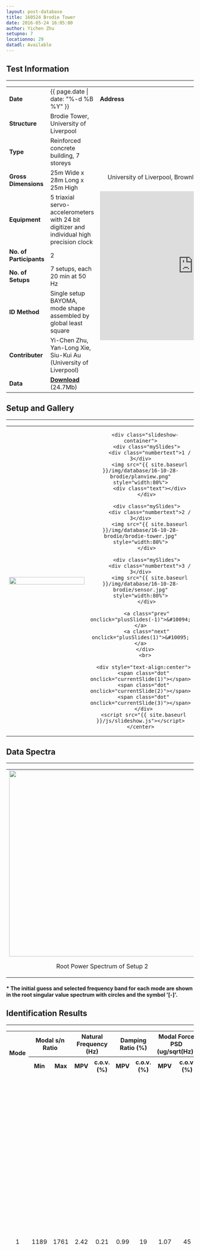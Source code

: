 ```yaml
---
layout: post-database
title: 160524 Brodie Tower
date: 2016-05-24 16:05:00
author: Yichen Zhu
setupno: 7
locationno: 29
datadl: Available
---
```


## Test Information
---


<table id="myTable2">
  <tr>
    <td class="header" style="width:15%"><b>Date</b></td>
    <td style="width:35%">{{ page.date | date: "%-d %B %Y" }}</td>
    <td class="header" style="width:50%"><b>Address</b></td>
  </tr>
  <tr>
    <td class="header"><b>Structure</b></td>
    <td>Brodie Tower, University of Liverpool</td>
    <td rowspan="9">
    <center>
    <p style="font-size: 16px; padding: 12px">University of Liverpool, Brownlow Street, Liverpool, L69 3GQ</p>
    <iframe src="https://www.google.com/maps/embed?pb=!1m14!1m8!1m3!1d1189.2414356949819!2d-2.967125279272631!3d53.4061899038967!3m2!1i1024!2i768!4f13.1!3m3!1m2!1s0x0%3A0x142bb768f021cfd9!2sBrodie+Tower!5e0!3m2!1sen!2suk!4v1477754248132" width="500" height="400" frameborder="0" style="border:0" allowfullscreen>
    </iframe>
    </center>
    </td>
  </tr>
  <tr>
    <td class="header"><b>Type</b></td>
    <td>Reinforced concrete building, 7 storeys</td>
  </tr>
  <tr>
    <td class="header"><b>Gross Dimensions</b></td>
    <td>25m Wide x 28m Long x 25m High</td>
  </tr>
  <tr>
    <td class="header"><b>Equipment</b></td>
    <td>5 triaxial servo-accelerometers with 24 bit digitizer and individual high precision clock</td>
  </tr>
  <tr>
    <td class="header"><b>No. of Participants</b></td>
    <td>2</td>
  </tr>
  <tr>
    <td class="header"><b>No. of Setups</b></td>
    <td>7 setups, each 20 min at 50 Hz</td>
  </tr>
  <tr>
    <td class="header"><b>ID Method</b></td>
    <td>Single setup BAYOMA, mode shape assembled by global least square</td>
  </tr>
  <tr>
    <td class="header"><b>Contributer</b></td>
    <td>Yi-Chen Zhu, Yan-Long Xie, Siu-Kui Au (University of Liverpool)</td>
  </tr>
  <tr>
  <td class="header"><b>Data</b></td>
  <td>
    <a href="http://gofile.me/3sin6/YJvW4c0o4"><b>Download</b></a> (24.7Mb)
  </td>
  </tr>
</table>

## Setup and Gallery
---
<table id="myTable2">
 <tr>
  <td style="width:50%">
    <center>
     <img src="{{ site.baseurl }}/img/database/16-10-28-brodie/synsetup.gif" style="width: 100%;" >
    </center>
  </td>
  <td style="width:50%">
    <center>

       <div class="slideshow-container">
        <div class="mySlides">
          <div class="numbertext">1 / 3</div>
          <img src="{{ site.baseurl }}/img/database/16-10-28-brodie/planview.png" style="width:80%">
          <div class="text"></div>
        </div>

        <div class="mySlides">
          <div class="numbertext">2 / 3</div>
          <img src="{{ site.baseurl }}/img/database/16-10-28-brodie/brodie-tower.jpg" style="width:80%">
        </div>

        <div class="mySlides">
          <div class="numbertext">3 / 3</div>
          <img src="{{ site.baseurl }}/img/database/16-10-28-brodie/sensor.jpg" style="width:80%">
        </div>

        <a class="prev" onclick="plusSlides(-1)">&#10094;</a>
        <a class="next" onclick="plusSlides(1)">&#10095;</a>
       </div>
       <br>

      <div style="text-align:center">
      <span class="dot" onclick="currentSlide(1)"></span>
      <span class="dot" onclick="currentSlide(2)"></span>
      <span class="dot" onclick="currentSlide(3)"></span>
      </div>
      <script src="{{ site.baseurl }}/js/slideshow.js"></script>
    </center>
  </td>
 </tr>
</table>



## Data Spectra
--------------------
<table id="myTable2">
 <tr>
  <td>
   <center>
    <img src="{{ site.baseurl }}/img/database/16-10-28-brodie/psd.png" style="width: 500px;" >
    <p>Root Power Spectrum of Setup 2</p>
    </center>
  </td>
  <td>
   <center>
    <img src="{{ site.baseurl }}/img/database/16-10-28-brodie/svd.png" style="width: 500px;" >
    <p>Root Singular Value Spectrum of Setup 2</p>
    </center>
  </td>
 </tr>
</table>

#### * The initial guess and selected frequency band for each mode are shown in the root singular value spectrum with circles and the symbol '[-]'.

## Identification Results
-----------

<table id="myTable">
  <tr class="header">
    <th style="width:10%;" rowspan="2"><center>Mode</center></th>
    <th style="width:10%;" colspan="2"><center>Modal s/n Ratio</center></th>
    <th style="width:20%;" colspan="2"><center>Natural Frequency (Hz)</center></th>
    <th style="width:20%;" colspan="2"><center>Damping Ratio (%)</center></th>
    <th style="width:20%;" colspan="2"><center>Modal Force PSD (ug/sqrt(Hz))</center></th>
    <th style="width:10%;" rowspan="2"><center>Track</center></th>
    <th style="width:10%;" rowspan="2"><center>Mode Shape</center></th>
  </tr>
  <tr class="header">
    <th style="width:10%;" ><center>Min</center></th>
    <th style="width:10%;" ><center>Max</center></th>
    <th style="width:10%;" ><center>MPV</center></th>
    <th style="width:10%;" ><center>c.o.v.(%)</center></th>
    <th style="width:10%;" ><center>MPV</center></th>
    <th style="width:10%;" ><center>c.o.v.(%)</center></th>
    <th style="width:10%;" ><center>MPV</center></th>
    <th style="width:10%;" ><center>c.o.v.(%)</center></th>
  </tr>

  <tr>
   <td><center> 1 </center></td>
   <td><center> 1189 </center></td>
   <td><center> 1761 </center></td>
   <td><center> 2.42 </center></td>
   <td><center> 0.21 </center></td>
   <td><center> 0.99 </center></td>
   <td><center> 19 </center></td>
   <td><center> 1.07 </center></td>
   <td><center> 45 </center></td>
   <td><center><a href="#openModal1-1">View</a></center>
    <div id="openModal1-1" class="modalDialog">
  	<div>
  		<a href="#close" title="Close" class="close">X</a>
      <center>
      <img src="{{ site.baseurl }}/img/database/16-10-28-brodie/trackmode1.png" style="width: 800px;" >
      <p><i>Track Information Mode 1</i></p>
      </center>
  	</div>
   </div>
   </td>
   <td><center><a href="#openModal1-2">View</a></center>
    <div id="openModal1-2" class="modalDialog">
  	<div>
  		<a href="#close" title="Close" class="close">X</a>
      <center>
      <img src="{{ site.baseurl }}/img/database/16-10-28-brodie/idmode1.avi.gif" style="width: 800px;" >
      <p><i>Identification Results Mode 1</i></p>
      </center>
  	</div>
    </div>
   </td>
  </tr>
  <tr>
   <td><center> 2 </center></td>
   <td><center> 970 </center></td>
   <td><center> 2411 </center></td>
   <td><center> 2.71 </center></td>
   <td><center> 0.26 </center></td>
   <td><center> 0.96 </center></td>
   <td><center> 22 </center></td>
   <td><center> 1.09 </center></td>
   <td><center> 35 </center></td>
   <td><center><a href="#openModal2-1">View</a></center>
    <div id="openModal2-1" class="modalDialog">
  	<div>
  		<a href="#close" title="Close" class="close">X</a>
      <center>
      <img src="{{ site.baseurl }}/img/database/16-10-28-brodie/trackmode2.png" style="width: 800px;" >
      <p><i>Track Information Mode 2</i></p>
      </center>
  	</div>
   </div>
   </td>
   <td><center><a href="#openModal2-2">View</a></center>
    <div id="openModal2-2" class="modalDialog">
  	<div>
  		<a href="#close" title="Close" class="close">X</a>
      <center>
      <img src="{{ site.baseurl }}/img/database/16-10-28-brodie/idmode2.avi.gif" style="width: 800px;" >
      <p><i>Identification Results Mode 2</i></p>
      </center>
  	</div>
    </div>
   </td>
  </tr>
  <tr>
   <td><center> 3 </center></td>
   <td><center> 1413 </center></td>
   <td><center> 6365 </center></td>
   <td><center> 3.75 </center></td>
   <td><center> 0.25 </center></td>
   <td><center> 0.82 </center></td>
   <td><center> 11 </center></td>
   <td><center> 1.00 </center></td>
   <td><center> 56 </center></td>
   <td><center><a href="#openModal3-1">View</a></center>
    <div id="openModal3-1" class="modalDialog">
  	<div>
  		<a href="#close" title="Close" class="close">X</a>
      <center>
      <img src="{{ site.baseurl }}/img/database/16-10-28-brodie/trackmode3.png" style="width: 800px;" >
      <p><i>Track Information Mode 3</i></p>
      </center>
  	</div>
   </div>
   </td>
   <td><center><a href="#openModal3-2">View</a></center>
    <div id="openModal3-2" class="modalDialog">
  	<div>
  		<a href="#close" title="Close" class="close">X</a>
      <center>
      <img src="{{ site.baseurl }}/img/database/16-10-28-brodie/idmode3.avi.gif" style="width: 800px;" >
      <p><i>Identification Results Mode 3</i></p>
      </center>
  	</div>
    </div>
   </td>
  </tr>
  <tr>
   <td><center> 4 </center></td>
   <td><center> 26 </center></td>
   <td><center> 40 </center></td>
   <td><center> 7.41 </center></td>
   <td><center> 0.28 </center></td>
   <td><center> 2.69 </center></td>
   <td><center> 18 </center></td>
   <td><center> 0.58 </center></td>
   <td><center> 18 </center></td>
   <td><center><a href="#openModal4-1">View</a></center>
    <div id="openModal4-1" class="modalDialog">
  	<div>
  		<a href="#close" title="Close" class="close">X</a>
      <center>
      <img src="{{ site.baseurl }}/img/database/16-10-28-brodie/trackmode4.png" style="width: 800px;" >
      <p><i>Track Information Mode 4</i></p>
      </center>
  	</div>
   </div>
   </td>
   <td><center><a href="#openModal4-2">View</a></center>
    <div id="openModal4-2" class="modalDialog">
  	<div>
  		<a href="#close" title="Close" class="close">X</a>
      <center>
      <img src="{{ site.baseurl }}/img/database/16-10-28-brodie/idmode4.avi.gif" style="width: 800px;" >
      <p><i>Identification Results Mode 4</i></p>
      </center>
  	</div>
    </div>
   </td>
  </tr>
  <tr>
   <td><center> 5 </center></td>
   <td><center> 19 </center></td>
   <td><center> 92 </center></td>
   <td><center> 8.00 </center></td>
   <td><center> 0.33 </center></td>
   <td><center> 2.58 </center></td>
   <td><center> 12 </center></td>
   <td><center> 0.89 </center></td>
   <td><center> 28 </center></td>
   <td><center><a href="#openModal5-1">View</a></center>
    <div id="openModal5-1" class="modalDialog">
  	<div>
  		<a href="#close" title="Close" class="close">X</a>
      <center>
      <img src="{{ site.baseurl }}/img/database/16-10-28-brodie/trackmode5.png" style="width: 800px;" >
      <p><i>Track Information Mode 5</i></p>
      </center>
  	</div>
   </div>
   </td>
   <td><center><a href="#openModal5-2">View</a></center>
    <div id="openModal5-2" class="modalDialog">
  	<div>
  		<a href="#close" title="Close" class="close">X</a>
      <center>
      <img src="{{ site.baseurl }}/img/database/16-10-28-brodie/idmode5.avi.gif" style="width: 800px;" >
      <p><i>Identification Results Mode 5</i></p>
      </center>
  	</div>
    </div>
   </td>
  </tr>

</table>

<table id="myTable2">
 <tr>
  <td>
   <center>
    <img src="{{ site.baseurl }}/img/database/16-10-28-brodie/synidresults.gif" style="width: 800px;" >
   </center>
  </td>
 </tr>
</table>

## Uncertainty Laws
----

<table id="myTable2">
 <tr>
  <td style="width:50%">
    <center>
    <div class="slideshow-container">
     <div class="mySlides2" >
       <div class="numbertext">1 / 7</div>
       <img src="{{ site.baseurl }}/img/database/16-10-28-brodie/setup1.png" style="width:80%">
       <div class="text"></div>
     </div>

     <div class="mySlides2">
       <div class="numbertext">2 / 7</div>
       <img src="{{ site.baseurl }}/img/database/16-10-28-brodie/setup2.png" style="width:80%">
     </div>

     <div class="mySlides2">
       <div class="numbertext">3 / 7</div>
       <img src="{{ site.baseurl }}/img/database/16-10-28-brodie/setup3.png" style="width:80%">
     </div>

     <div class="mySlides2">
       <div class="numbertext">4 / 7</div>
       <img src="{{ site.baseurl }}/img/database/16-10-28-brodie/setup4.png" style="width:80%">
     </div>

     <div class="mySlides2">
       <div class="numbertext">5 / 7</div>
       <img src="{{ site.baseurl }}/img/database/16-10-28-brodie/setup5.png" style="width:80%">
     </div>

     <div class="mySlides2">
       <div class="numbertext">6 / 7</div>
       <img src="{{ site.baseurl }}/img/database/16-10-28-brodie/setup6.png" style="width:80%">
     </div>

     <div class="mySlides2">
       <div class="numbertext">7 / 7</div>
       <img src="{{ site.baseurl }}/img/database/16-10-28-brodie/setup7.png" style="width:80%">
     </div>
     <a class="prev" onclick="plusSlides2(-1)">&#10094;</a>
     <a class="next" onclick="plusSlides2(1)">&#10095;</a>
    </div>
    <br>

   <div style="text-align:center">
   <span class="dot2" onclick="currentSlide2(1)"></span>
   <span class="dot2" onclick="currentSlide2(2)"></span>
   <span class="dot2" onclick="currentSlide2(3)"></span>
   <span class="dot2" onclick="currentSlide2(4)"></span>
   <span class="dot2" onclick="currentSlide2(5)"></span>
   <span class="dot2" onclick="currentSlide2(6)"></span>
   <span class="dot2" onclick="currentSlide2(7)"></span>
   </div>
   </center>
   <script src="{{ site.baseurl }}/js/slideshow2.js"></script>
  </td>

  <td style="width:50%">
    <center>
    <div class="slideshow-container">
     <div class="mySlides3" >
       <div class="numbertext">1 / 5</div>
       <img src="{{ site.baseurl }}/img/database/16-10-28-brodie/mode1.png" style="width:80%">
       <div class="text"></div>
     </div>

     <div class="mySlides3">
       <div class="numbertext">2 / 5</div>
       <img src="{{ site.baseurl }}/img/database/16-10-28-brodie/mode2.png" style="width:80%">
     </div>

     <div class="mySlides3">
       <div class="numbertext">3 / 5</div>
       <img src="{{ site.baseurl }}/img/database/16-10-28-brodie/mode3.png" style="width:80%">
     </div>

     <div class="mySlides3">
       <div class="numbertext">4 / 5</div>
       <img src="{{ site.baseurl }}/img/database/16-10-28-brodie/mode4.png" style="width:80%">
     </div>

     <div class="mySlides3">
       <div class="numbertext">5 / 5</div>
       <img src="{{ site.baseurl }}/img/database/16-10-28-brodie/mode5.png" style="width:80%">
     </div>


     <a class="prev" onclick="plusSlides3(-1)">&#10094;</a>
     <a class="next" onclick="plusSlides3(1)">&#10095;</a>
    </div>
    <br>

   <div style="text-align:center">
   <span class="dot3" onclick="currentSlide3(1)"></span>
   <span class="dot3" onclick="currentSlide3(2)"></span>
   <span class="dot3" onclick="currentSlide3(3)"></span>
   <span class="dot3" onclick="currentSlide3(4)"></span>
   <span class="dot3" onclick="currentSlide3(5)"></span>
   </div>
   </center>
   <script src="{{ site.baseurl }}/js/slideshow3.js"></script>
  </td>
 </tr>
</table>
